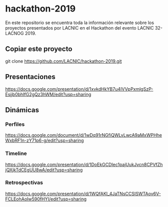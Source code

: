 # hackathon-2019
En este repositorio se encuentra toda la información relevante sobre los proyectos presentados por LACNIC en el Hackathon del evento LACNIC 32-LACNOG 2019. 

## Copiar este proyecto
git clone https://github.com/LACNIC/hackathon-2019.git

## Presentaciones
https://docs.google.com/presentation/d/1xvkdHkYB7u4IVVpPxmlgSzP-Esjjb0bhIfG2gQz3hWM/edit?usp=sharing

## Dinámicas
### Perfiles
https://docs.google.com/document/d/1wDq91rNGfiQWLvLwcA9aMxWPHheWxbRF1n-zY71p6-g/edit?usp=sharing

### Timeline
https://docs.google.com/presentation/d/1DoEkGCDlec1pajUukJvcn8CPVfZhjQXjkTdCEgUU8wA/edit?usp=sharing

### Retrospectivas
https://docs.google.com/presentation/d/1WQfAKI_4JaTNsCCSISWTAov6V-FCLEohAoIw590fHYI/edit?usp=sharing

